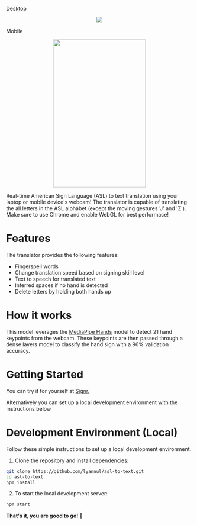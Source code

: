 Desktop
<p align="center">
  <img src="assets/desktop_demo.gif" />
</p>

Mobile
<p align="center">
  <img src="assets/mobile_demo.gif" height="400" width="250"/>
</p>

Real-time American Sign Language (ASL) to text translation using your laptop or mobile device's webcam! The translator is capable of translating the all letters in the ASL alphabet (except the moving gestures 'J' and 'Z'). Make sure to use Chrome and enable WebGL for best performace!

# Features

The translator provides the following features:

- Fingerspell words
- Change translation speed based on signing skill level
- Text to speech for translated text
- Inferred spaces if no hand is detected
- Delete letters by holding both hands up

# How it works

This model leverages the [MediaPipe Hands](https://developers.google.com/mediapipe/solutions/vision/hand_landmarker) model to detect 21 hand keypoints from the webcam. These keypoints are then passed through a dense layers model to classify the hand sign with a 96% validation accuracy. 

# Getting Started

You can try it for yourself at [Signr.]()

Alternatively you can set up a local development environment with the instructions below

# Development Environment (Local)

Follow these simple instructions to set up a local development environment.

1. Clone the repository and install dependencies:

  ```bash
  git clone https://github.com/lyannul/asl-to-text.git
  cd asl-to-text
  npm install
  ```

2. To start the local development server:
  ```bash
  npm start
  ```

**That's it, you are good to go! 👾**

